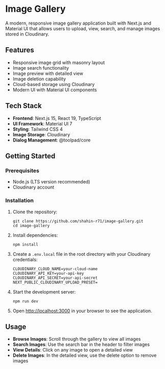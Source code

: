 # Image Gallery

A modern, responsive image gallery application built with Next.js and Material UI that allows users to upload, view, search, and manage images stored in Cloudinary.

## Features

- Responsive image grid with masonry layout
- Image search functionality
- Image preview with detailed view
- Image deletion capability
- Cloud-based storage using Cloudinary
- Modern UI with Material UI components

## Tech Stack

- **Frontend**: Next.js 15, React 19, TypeScript
- **UI Framework**: Material UI 7
- **Styling**: Tailwind CSS 4
- **Image Storage**: Cloudinary
- **Dialog Management**: @toolpad/core

## Getting Started

### Prerequisites

- Node.js (LTS version recommended)
- Cloudinary account

### Installation

1. Clone the repository:

   ```
   git clone https://github.com/shahin-r71/image-gallery.git
   cd image-gallery
   ```
2. Install dependencies:

   ```
   npm install
   ```
3. Create a `.env.local` file in the root directory with your Cloudinary credentials:

   ```
   CLOUDINARY_CLOUD_NAME=your-cloud-name
   CLOUDINARY_API_KEY=your-api-key
   CLOUDINARY_API_SECRET=your-api-secret
   NEXT_PUBLIC_CLOUDINARY_UPLOAD_PRESET=
   ```
4. Start the development server:

   ```
   npm run dev
   ```
5. Open [http://localhost:3000](http://localhost:3000) in your browser to see the application.

## Usage

- **Browse Images**: Scroll through the gallery to view all images
- **Search Images**: Use the search bar in the header to filter images
- **View Details**: Click on any image to open a detailed view
- **Delete Images**: In the detailed view, use the delete option to remove images
